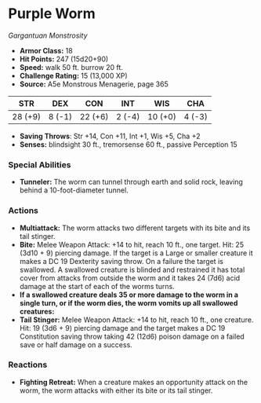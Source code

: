 # Purple Worm

*Gargantuan* *Monstrosity*

- **Armor Class:** 18
- **Hit Points:** 247 (15d20+90)
- **Speed:** walk 50 ft. burrow 20 ft.
- **Challenge Rating:** 15 (13,000 XP)
- **Source:** A5e Monstrous Menagerie, page 365

| STR | DEX | CON | INT | WIS | CHA |
| --- | --- | --- | --- | --- | --- |
| 28 (+9) | 8 (-1) | 22 (+6) | 2 (-4) | 10 (+0) | 4 (-3) |

- **Saving Throws**: Str +14, Con +11, Int +1, Wis +5, Cha +2
- **Senses:** blindsight 30 ft., tremorsense 60 ft., passive Perception 15

### Special Abilities

- **Tunneler:** The worm can tunnel through earth and solid rock, leaving behind a 10-foot-diameter tunnel.

### Actions

- **Multiattack:** The worm attacks two different targets with its bite and its tail stinger.
- **Bite:** Melee Weapon Attack: +14 to hit, reach 10 ft., one target. Hit: 25 (3d10 + 9) piercing damage. If the target is a Large or smaller creature  it makes a DC 19 Dexterity saving throw. On a failure  the target is swallowed. A swallowed creature is blinded and restrained  it has total cover from attacks from outside the worm  and it takes 24 (7d6) acid damage at the start of each of the worms turns.
- **If a swallowed creature deals 35 or more damage to the worm in a single turn, or if the worm dies, the worm vomits up all swallowed creatures:** 
- **Tail Stinger:** Melee Weapon Attack: +14 to hit, reach 10 ft., one creature. Hit: 19 (3d6 + 9) piercing damage  and the target makes a DC 19 Constitution saving throw  taking 42 (12d6) poison damage on a failed save or half damage on a success.

### Reactions

- **Fighting Retreat:** When a creature makes an opportunity attack on the worm, the worm attacks with either its bite or its tail stinger.


